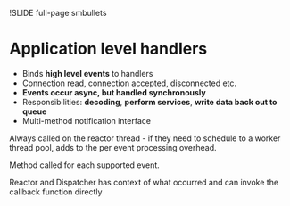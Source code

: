!SLIDE full-page smbullets

# Application level handlers #

* Binds __high level events__ to handlers
* Connection read, connection accepted, disconnected etc.
* __Events occur async, but handled synchronously__
* Responsibilities: __decoding__, __perform services__, __write data back out to queue__
* Multi-method notification interface

<p class="notes">
Always called on the reactor thread - if they need to schedule to a worker thread pool, adds to the
per event processing overhead.

Method called for each supported event.

Reactor and Dispatcher has context of what occurred and can invoke the callback function directly
</p>